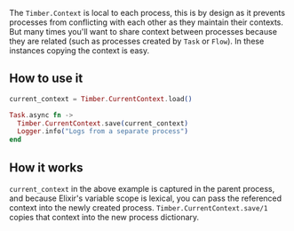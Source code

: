 The `Timber.Context` is local to each process, this is by design as it prevents processes from
conflicting with each other as they maintain their contexts. But many times you'll want to share
context between processes because they are related (such as processes created by `Task` or `Flow`).
In these instances copying the context is easy.


## How to use it

```elixir
current_context = Timber.CurrentContext.load()

Task.async fn ->
  Timber.CurrentContext.save(current_context)
  Logger.info("Logs from a separate process")
end
```


## How it works

`current_context` in the above example is captured in the parent process, and because Elixir's variable scope is lexical, you can pass the referenced context into the newly created process. `Timber.CurrentContext.save/1` copies that context into the new process dictionary.
